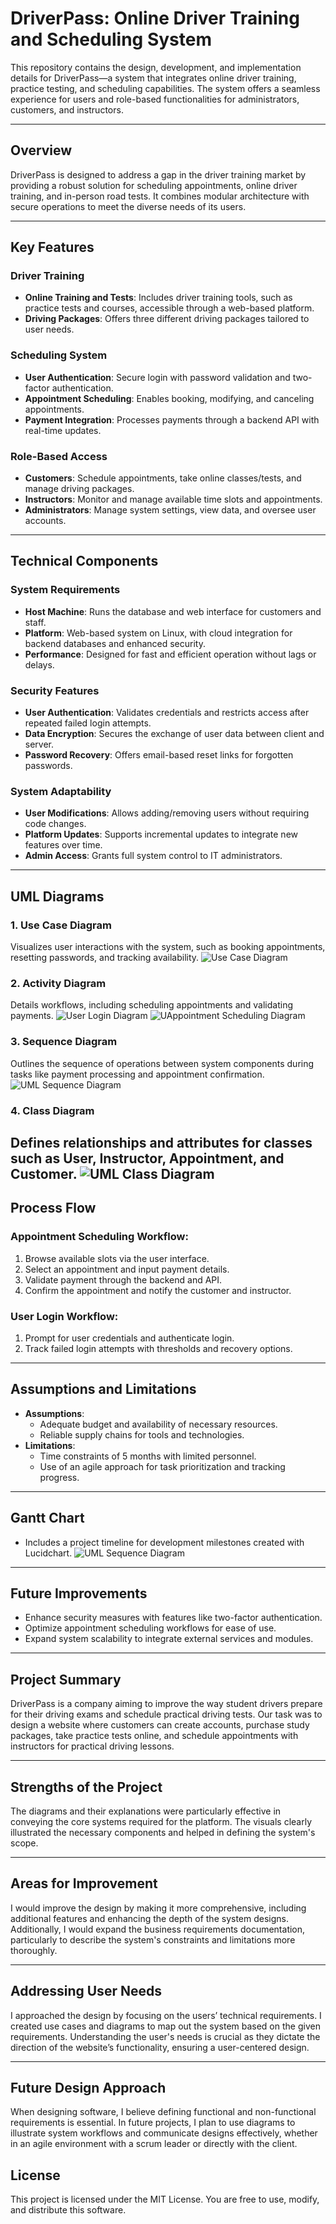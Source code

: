 # DriverPass: Online Driver Training and Scheduling System

This repository contains the design, development, and implementation details for DriverPass—a system that integrates online driver training, practice testing, and scheduling capabilities. The system offers a seamless experience for users and role-based functionalities for administrators, customers, and instructors.

---

## Overview

DriverPass is designed to address a gap in the driver training market by providing a robust solution for scheduling appointments, online driver training, and in-person road tests. It combines modular architecture with secure operations to meet the diverse needs of its users.

---

## Key Features

### Driver Training

- **Online Training and Tests**: Includes driver training tools, such as practice tests and courses, accessible through a web-based platform.
- **Driving Packages**: Offers three different driving packages tailored to user needs.

### Scheduling System

- **User Authentication**: Secure login with password validation and two-factor authentication.
- **Appointment Scheduling**: Enables booking, modifying, and canceling appointments.
- **Payment Integration**: Processes payments through a backend API with real-time updates.

### Role-Based Access

- **Customers**: Schedule appointments, take online classes/tests, and manage driving packages.
- **Instructors**: Monitor and manage available time slots and appointments.
- **Administrators**: Manage system settings, view data, and oversee user accounts.

---

## Technical Components

### System Requirements

- **Host Machine**: Runs the database and web interface for customers and staff.
- **Platform**: Web-based system on Linux, with cloud integration for backend databases and enhanced security.
- **Performance**: Designed for fast and efficient operation without lags or delays.

### Security Features

- **User Authentication**: Validates credentials and restricts access after repeated failed login attempts.
- **Data Encryption**: Secures the exchange of user data between client and server.
- **Password Recovery**: Offers email-based reset links for forgotten passwords.

### System Adaptability

- **User Modifications**: Allows adding/removing users without requiring code changes.
- **Platform Updates**: Supports incremental updates to integrate new features over time.
- **Admin Access**: Grants full system control to IT administrators.

---

## UML Diagrams

### 1. Use Case Diagram

Visualizes user interactions with the system, such as booking appointments, resetting passwords, and tracking availability.
![Use Case Diagram](Images/UseCaseDiagram.png)

### 2. Activity Diagram

Details workflows, including scheduling appointments and validating payments.
![User Login Diagram](Images/UserLogin.png)
![UAppointment Scheduling Diagram](Images/SchedulingAppointments.png)

### 3. Sequence Diagram

Outlines the sequence of operations between system components during tasks like payment processing and appointment confirmation.
![UML Sequence Diagram](Images/AppointmentScheduling.png)

### 4. Class Diagram

Defines relationships and attributes for classes such as **User**, **Instructor**, **Appointment**, and **Customer**.
![UML Class Diagram](Images/UMLClassDiagram.png)
---

## Process Flow

### Appointment Scheduling Workflow:

1. Browse available slots via the user interface.
2. Select an appointment and input payment details.
3. Validate payment through the backend and API.
4. Confirm the appointment and notify the customer and instructor.

### User Login Workflow:

1. Prompt for user credentials and authenticate login.
2. Track failed login attempts with thresholds and recovery options.

---

## Assumptions and Limitations

- **Assumptions**:
  - Adequate budget and availability of necessary resources.
  - Reliable supply chains for tools and technologies.
- **Limitations**:
  - Time constraints of 5 months with limited personnel.
  - Use of an agile approach for task prioritization and tracking progress.

---

## Gantt Chart

- Includes a project timeline for development milestones created with Lucidchart.
  ![UML Sequence Diagram](Images/GanttChart.png)

---

## Future Improvements

- Enhance security measures with features like two-factor authentication.
- Optimize appointment scheduling workflows for ease of use.
- Expand system scalability to integrate external services and modules.

---

## Project Summary

DriverPass is a company aiming to improve the way student drivers prepare for their driving exams and schedule practical driving tests. Our task was to design a website where customers can create accounts, purchase study packages, take practice tests online, and schedule appointments with instructors for practical driving lessons.

---

## Strengths of the Project

The diagrams and their explanations were particularly effective in conveying the core systems required for the platform. The visuals clearly illustrated the necessary components and helped in defining the system's scope.

---

## Areas for Improvement

I would improve the design by making it more comprehensive, including additional features and enhancing the depth of the system designs. Additionally, I would expand the business requirements documentation, particularly to describe the system's constraints and limitations more thoroughly.

---

## Addressing User Needs

I approached the design by focusing on the users’ technical requirements. I created use cases and diagrams to map out the system based on the given requirements. Understanding the user's needs is crucial as they dictate the direction of the website’s functionality, ensuring a user-centered design.

---

## Future Design Approach

When designing software, I believe defining functional and non-functional requirements is essential. In future projects, I plan to use diagrams to illustrate system workflows and communicate designs effectively, whether in an agile environment with a scrum leader or directly with the client.

## License
This project is licensed under the MIT License. You are free to use, modify, and distribute this software.
